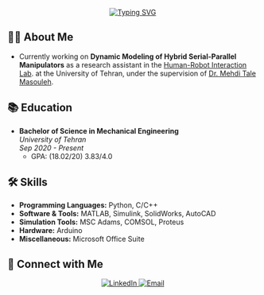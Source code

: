 <div align="center">

[![Typing SVG](https://readme-typing-svg.demolab.com?font=Space+Grotesk&duration=1000&pause=2&color=2D9CCD&background=AAEDF024&center=true&vCenter=true&multiline=true&repeat=false&width=700&height=100&lines=Hi+I'm+Alireza+Kamali;+Undergraduate+Mechanical+Engineering+student;University+of+Tehran)](https://git.io/typing-svg)

</div>

<!-- About Me -->
## 🙋‍♂️ About Me

-  Currently working on **Dynamic Modeling of Hybrid Serial-Parallel Manipulators** as a research assistant in the [Human-Robot Interaction Lab](https://taarlab.com/#:~:text=%D8%A2%D8%B2%D9%85%D8%A7%DB%8C%D8%B4%DA%AF%D8%A7%D9%87%20%D8%AA%D8%B9%D8%A7%D9%85%D9%84%20%D8%A7%D9%86%D8%B3%D8%A7%D9%86%20%D9%88%20%D8%B1%D8%A8%D8%A7%D8%AA%20%D8%A8%D8%A7%20%D9%87%D8%AF%D9%81%20%D9%87%D9%85%DA%AF%D8%B1%D8%A7%DB%8C%DB%8C%20%D9%85%D8%A8%D8%A7%D8%AD%D8%AB%20%D9%85%D8%AE%D8%AA%D9%84%D9%81,%D9%85%D8%B4%D8%AE%D8%B5%20%D8%B4%D8%AF%D9%87%20%D8%AA%D8%B9%D8%B1%DB%8C%D9%81%20%D8%B4%D8%AF%D9%87%20%D8%A7%D9%86%D8%AF.). at the University of Tehran, under the supervision of [Dr. Mehdi Tale Masouleh](https://scholar.google.com/citations?user=gkiFy20AAAAJ&hl=en).

## 📚 Education
- **Bachelor of Science in Mechanical Engineering**  
  *University of Tehran*  
  *Sep 2020 - Present*  
  - GPA: (18.02/20) 3.83/4.0

<!-- Skills -->
## 🛠️ Skills

- **Programming Languages:** Python, C/C++
- **Software & Tools:** MATLAB, Simulink, SolidWorks, AutoCAD
- **Simulation Tools:** MSC Adams, COMSOL, Proteus
- **Hardware:** Arduino
- **Miscellaneous:** Microsoft Office Suite

<!-- Connect with Me -->
## 🤝 Connect with Me

<p align="center">
  <a href="https://www.linkedin.com/in/alireza-kamali-8840a7268/">
    <img src="https://img.shields.io/badge/LinkedIn-Alireza%20Kamali-blue?style=for-the-badge&logo=linkedin" alt="LinkedIn" />
  </a>
  <a href="mailto:alirezakamali@ut.ac.ir">
    <img src="https://img.shields.io/badge/Email-alirezakamali@ut.ac.ir-0078D4?style=for-the-badge&logo=gmail&logoColor=white" alt="Email" />
  </a>
</p>
